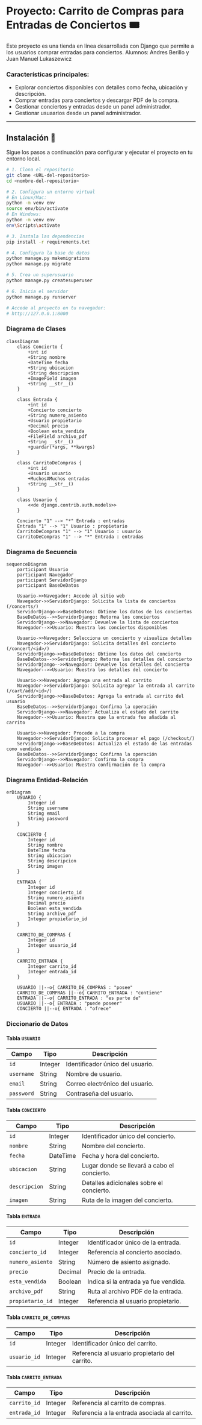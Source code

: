 # Proyecto: Carrito de Compras para Entradas de Conciertos 🎟️

Este proyecto es una tienda en línea desarrollada con Django que permite a los usuarios comprar entradas para conciertos. 
Alumnos: Andres Berillo y Juan Manuel Lukaszewicz
### Características principales:
- Explorar conciertos disponibles con detalles como fecha, ubicación y descripción.
- Comprar entradas para conciertos y descargar PDF de la compra.
- Gestionar conciertos y entradas desde un panel administrador.
- Gestionar usuaarios desde un panel administrador.

---

## Instalación 🚀

Sigue los pasos a continuación para configurar y ejecutar el proyecto en tu entorno local.

```bash
# 1. Clona el repositorio
git clone <URL-del-repositorio>
cd <nombre-del-repositorio>

# 2. Configura un entorno virtual
# En Linux/Mac:
python -m venv env
source env/bin/activate
# En Windows:
python -m venv env
env\Scripts\activate

# 3. Instala las dependencias
pip install -r requirements.txt

# 4. Configura la base de datos
python manage.py makemigrations
python manage.py migrate

# 5. Crea un superusuario
python manage.py createsuperuser

# 6. Inicia el servidor
python manage.py runserver

# Accede al proyecto en tu navegador:
# http://127.0.0.1:8000
```
### Diagrama de Clases

```mermaid
classDiagram
    class Concierto {
        +int id
        +String nombre
        +DateTime fecha
        +String ubicacion
        +String descripcion
        +ImageField imagen
        +String __str__()
    }

    class Entrada {
        +int id
        +Concierto concierto
        +String numero_asiento
        +Usuario propietario
        +Decimal precio
        +Boolean esta_vendida
        +FileField archivo_pdf
        +String __str__()
        +guardar(*args, **kwargs)
    }

    class CarritoDeCompras {
        +int id
        +Usuario usuario
        +MuchosAMuchos entradas
        +String __str__()
    }

    class Usuario {
        <<de django.contrib.auth.models>>
    }

    Concierto "1" --> "*" Entrada : entradas
    Entrada "1" --> "1" Usuario : propietario
    CarritoDeCompras "1" --> "1" Usuario : usuario
    CarritoDeCompras "1" --> "*" Entrada : entradas

```

### Diagrama de Secuencia

```mermaid
sequenceDiagram
    participant Usuario
    participant Navegador
    participant ServidorDjango
    participant BaseDeDatos

    Usuario->>Navegador: Accede al sitio web
    Navegador->>ServidorDjango: Solicita la lista de conciertos (/concerts/)
    ServidorDjango->>BaseDeDatos: Obtiene los datos de los conciertos
    BaseDeDatos-->>ServidorDjango: Retorna los conciertos
    ServidorDjango-->>Navegador: Devuelve la lista de conciertos
    Navegador-->>Usuario: Muestra los conciertos disponibles

    Usuario->>Navegador: Selecciona un concierto y visualiza detalles
    Navegador->>ServidorDjango: Solicita detalles del concierto (/concert/<id>/)
    ServidorDjango->>BaseDeDatos: Obtiene los datos del concierto
    BaseDeDatos-->>ServidorDjango: Retorna los detalles del concierto
    ServidorDjango-->>Navegador: Devuelve los detalles del concierto
    Navegador-->>Usuario: Muestra los detalles del concierto

    Usuario->>Navegador: Agrega una entrada al carrito
    Navegador->>ServidorDjango: Solicita agregar la entrada al carrito (/cart/add/<id>/)
    ServidorDjango->>BaseDeDatos: Agrega la entrada al carrito del usuario
    BaseDeDatos-->>ServidorDjango: Confirma la operación
    ServidorDjango-->>Navegador: Actualiza el estado del carrito
    Navegador-->>Usuario: Muestra que la entrada fue añadida al carrito

    Usuario->>Navegador: Procede a la compra
    Navegador->>ServidorDjango: Solicita procesar el pago (/checkout/)
    ServidorDjango->>BaseDeDatos: Actualiza el estado de las entradas como vendidas
    BaseDeDatos-->>ServidorDjango: Confirma la operación
    ServidorDjango-->>Navegador: Confirma la compra
    Navegador-->>Usuario: Muestra confirmación de la compra
```

### Diagrama Entidad-Relación

```mermaid
erDiagram
    USUARIO {
        Integer id
        String username
        String email
        String password
    }

    CONCIERTO {
        Integer id
        String nombre
        DateTime fecha
        String ubicacion
        String descripcion
        String imagen
    }

    ENTRADA {
        Integer id
        Integer concierto_id
        String numero_asiento
        Decimal precio
        Boolean esta_vendida
        String archivo_pdf
        Integer propietario_id
    }

    CARRITO_DE_COMPRAS {
        Integer id
        Integer usuario_id
    }

    CARRITO_ENTRADA {
        Integer carrito_id
        Integer entrada_id
    }

    USUARIO ||--o{ CARRITO_DE_COMPRAS : "posee"
    CARRITO_DE_COMPRAS ||--o{ CARRITO_ENTRADA : "contiene"
    ENTRADA ||--o{ CARRITO_ENTRADA : "es parte de"
    USUARIO ||--o{ ENTRADA : "puede poseer"
    CONCIERTO ||--o{ ENTRADA : "ofrece"
```

### Diccionario de Datos

#### Tabla `USUARIO`
| Campo      | Tipo    | Descripción                         |
|------------|---------|-------------------------------------|
| `id`       | Integer | Identificador único del usuario.    |
| `username` | String  | Nombre de usuario.                 |
| `email`    | String  | Correo electrónico del usuario.     |
| `password` | String  | Contraseña del usuario.             |

#### Tabla `CONCIERTO`
| Campo        | Tipo      | Descripción                                  |
|--------------|-----------|----------------------------------------------|
| `id`         | Integer   | Identificador único del concierto.           |
| `nombre`     | String    | Nombre del concierto.                        |
| `fecha`      | DateTime  | Fecha y hora del concierto.                  |
| `ubicacion`  | String    | Lugar donde se llevará a cabo el concierto.  |
| `descripcion`| String    | Detalles adicionales sobre el concierto.     |
| `imagen`     | String    | Ruta de la imagen del concierto.             |

#### Tabla `ENTRADA`
| Campo          | Tipo      | Descripción                                  |
|----------------|-----------|----------------------------------------------|
| `id`           | Integer   | Identificador único de la entrada.           |
| `concierto_id` | Integer   | Referencia al concierto asociado.            |
| `numero_asiento` | String  | Número de asiento asignado.                  |
| `precio`       | Decimal   | Precio de la entrada.                        |
| `esta_vendida` | Boolean   | Indica si la entrada ya fue vendida.         |
| `archivo_pdf`  | String    | Ruta al archivo PDF de la entrada.           |
| `propietario_id` | Integer | Referencia al usuario propietario.           |

#### Tabla `CARRITO_DE_COMPRAS`
| Campo       | Tipo    | Descripción                                    |
|-------------|---------|------------------------------------------------|
| `id`        | Integer | Identificador único del carrito.               |
| `usuario_id`| Integer | Referencia al usuario propietario del carrito. |

#### Tabla `CARRITO_ENTRADA`
| Campo        | Tipo    | Descripción                                    |
|--------------|---------|------------------------------------------------|
| `carrito_id` | Integer | Referencia al carrito de compras.              |
| `entrada_id` | Integer | Referencia a la entrada asociada al carrito.   |
